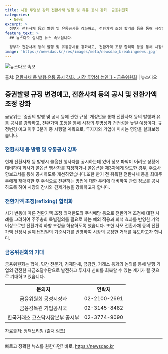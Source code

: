 ```yaml
---
title: 시장 투명성 강화 전환사채 발행 및 유통 공시 강화  금융위원회
categories:
  - News
excerpt: >
  정부가 전환사채 등의 발행 및 유통공시를 강화하고, 전환가액 조정 합리화 등을 통해 시장의 투명성과 건전성을…
feature_text: >
  ## 뉴스다오 실시간 뉴스 속보입니다.

  정부가 전환사채 등의 발행 및 유통공시를 강화하고, 전환가액 조정 합리화 등을 통해 시장의 투명성과 건전성을…
image: 'https://newsdao.kr/res/images/meta/newsdao_breakingnews.jpg'
---
```


![뉴스다오 속보](https://newsdao.kr/res/images/meta/newsdao_breakingnews.jpg)

<p>출처: <a href="https://newsdao.kr/3927" rel="dofollow">전환사채 등 발행·유통 공시 강화…시장 투명성 높인다 - 금융위원회</a> | 뉴스다오</p>

<h2 data-ke-size="size26">증권발행 규정 변경예고, 전환사채 등의 공시 및 전환가액 조정 강화</h2>
<p data-ke-size="size16">금융위는 '증권의 발행 및 공시 등에 관한 규정' 개정안을 통해 전환사채 등의 발행과 유통 공시를 강화하고, 전환가액 조정을 통해 시장의 투명성과 건전성을 높일 예정이다. 규정변경 예고 이후 3분기 중 시행할 계획으로, 투자자와 기업에 미치는 영향을 살펴보겠습니다.</p>

<h3><b><span style="color: #1a5490;">전환사채 등 발행 및 유통공시 강화</span></b></h3>
<p data-ke-size="size16">현재 전환사채 등 발행시 콜옵션 행사자를 공시하는데 있어 정보 파악이 어려운 상황에 대비하여 회사가 콜옵션 행사자를 지정하거나 콜옵션을 제3자에게 양도한 경우, 주요사항보고서를 통해 공시하도록 개선하였습니다.또한 만기 전 취득한 전환사채 등을 최대주주에게 재매각한 후 주식으로 전환하는 방법에 대한 우려에 대비하여 관련 정보를 공시하도록 하여 시장의 감시와 견제기능을 강화하고자 합니다.</p>

<h3><b><span style="color: #1a5490;">전환가액 조정(refixing) 합리화</span></b></h3>
<p data-ke-size="size16">시가 변동에 따른 전환가액 조정 최저한도와 주식배당 등으로 전환가액 조정에 대한 사례를 고려하여 주주총회 특별결의를 필요로 하는 예외 적용과 희석 효과를 반영한 가액 이상으로만 전환가액 하향 조정을 허용하도록 했습니다. 또한 사모 전환사채 등의 전환가액 산정시 실제 납입일의 기준시가를 반영하여 시장의 공정한 거래를 유도하고자 합니다.</p>

<h3><b><span style="color: #1a5490;">금융위원회의 기대</span></b></h3>
<p data-ke-size="size16">금융위원회는 학계, 민간 전문가, 경제단체, 금감원, 거래소 등과의 논의를 통해 발행 기업의 건전한 자금조달수단으로 발전하고 투자자 신뢰를 회복할 수 있는 계기가 될 것으로 기대하고 있습니다.</p>

<table>
	<tr>
		<td style="text-align: center; height: 17px;"><b>문의처</b></td>
		<td style="text-align: center; height: 17px;"><b>연락처</b></td>
	</tr>
	<tr>
		<td style="text-align: center; height: 17px;">금융위원회 공정시장과</td>
		<td style="text-align: center; height: 17px;">02-2100-2691</td>
	</tr>
	<tr>
		<td style="text-align: center; height: 17px;">금융감독원 기업공시국</td>
		<td style="text-align: center; height: 17px;">02-3145-8482</td>
	</tr>
	<tr>
		<td style="text-align: center; height: 17px;">한국거래소 코스닥시장본부 공시부</td>
		<td style="text-align: center; height: 17px;">02-3774-9090</td>
	</tr>
</table>

<p data-ke-size="size16">자료출처: 정책브리핑 (<a href="https://newsdao.kr/3927">출처 링크</a>)</p>
<hr> 

빠르고 정확한 뉴스를 원한다면? 바로, <a href="https://newsdao.kr" rel="dofollow">https://newsdao.kr</a>


